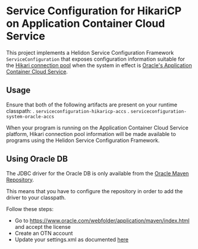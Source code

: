 # Service Configuration for HikariCP on Application Container Cloud Service

This project implements a Helidon Service Configuration Framework
`ServiceConfiguration` that exposes configuration information suitable
for the [Hikari connection pool](http://brettwooldridge.github.io/HikariCP/)
 when the system in effect is [Oracle's Application Container Cloud Service](https://cloud.oracle.com/acc).

## Usage

Ensure that both of the following artifacts are present on your runtime classpath:
. `serviceconfiguration-hikaricp-accs`
. `serviceconfiguration-system-oracle-accs`

When your program is running on the Application Container Cloud
Service platform, Hikari connection pool information will be made
available to programs using the Helidon Service Configuration
Framework.

## Using Oracle DB

The JDBC driver for the Oracle DB is only available from the
 [Oracle Maven Repository](https://www.oracle.com/webfolder/application/maven/index.html).

This means that you have to configure the repository in order to add the driver
 to your classpath.

Follow these steps:

- Go to https://www.oracle.com/webfolder/application/maven/index.html and
 accept the license
- Create an OTN account
- Update your settings.xml as documented [here](https://docs.oracle.com/middleware/1213/core/MAVEN/config_maven_repo.htm#MAVEN9016)

